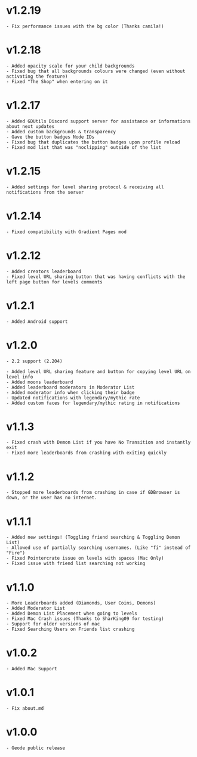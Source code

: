 # v1.2.19 
    - Fix performance issues with the bg color (Thanks camila!)
# v1.2.18
    - Added opacity scale for your child backgrounds
    - Fixed bug that all backgrounds colours were changed (even without activating the feature)
    - Fixed "The Shop" when entering on it
# v1.2.17
    - Added GDUtils Discord support server for assistance or informations about next updates
    - Added custom backgrounds & transparency
    - Gave the button badges Node IDs
    - Fixed bug that duplicates the button badges upon profile reload
    - Fixed mod list that was "noclipping" outside of the list
# v1.2.15
    - Added settings for level sharing protocol & receiving all notifications from the server
# v1.2.14
    - Fixed compatibility with Gradient Pages mod
# v1.2.12
    - Added creators leaderboard
    - Fixed level URL sharing button that was having conflicts with the left page button for levels comments
# v1.2.1
    - Added Android support
# v1.2.0
    - 2.2 support (2.204)

    - Added level URL sharing feature and button for copying level URL on level info
    - Added moons leaderboard
    - Added leaderboard moderators in Moderator List
    - Added moderator info when clicking their badge
    - Updated notifications with legendary/mythic rate
    - Added custom faces for legendary/mythic rating in notifications
# v1.1.3 
    - Fixed crash with Demon List if you have No Transition and instantly exit
    - Fixed more leaderboards from crashing with exiting quickly
# v1.1.2
    - Stopped more leaderboards from crashing in case if GDBrowser is down, or the user has no internet.
# v1.1.1
    - Added new settings! (Toggling friend searching & Toggling Demon List)
    - Allowed use of partially searching usernames. (Like "fi" instead of "Fire")
    - Fixed Pointercrate issue on levels with spaces (Mac Only)
    - Fixed issue with friend list searching not working
# v1.1.0
    - More Leaderboards added (Diamonds, User Coins, Demons)
    - Added Moderator List
    - Added Demon List Placement when going to levels
    - Fixed Mac Crash issues (Thanks to SharKing09 for testing)
    - Support for older versions of mac
    - Fixed Searching Users on Friends list crashing
# v1.0.2 
    - Added Mac Support
# v1.0.1
    - Fix about.md
# v1.0.0
    - Geode public release
